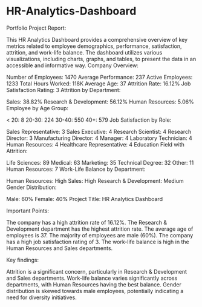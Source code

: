 # HR-Analytics-Dashboard

Portfolio Project Report:

This HR Analytics Dashboard provides a comprehensive overview of key metrics related to employee demographics, performance, satisfaction, attrition, and work-life balance. The dashboard utilizes various visualizations, including charts, graphs, and tables, to present the data in an accessible and informative way.
Company Overview:

Number of Employees: 1470
Average Performance: 237
Active Employees: 1233
Total Hours Worked: 118K
Average Age: 37
Attrition Rate: 16.12%
Job Satisfaction Rating: 3
Attrition by Department:

Sales: 38.82%
Research & Development: 56.12%
Human Resources: 5.06%
Employee by Age Group:

< 20: 8
20-30: 224
30-40: 550
40+: 579
Job Satisfaction by Role:

Sales Representative: 3
Sales Executive: 4
Research Scientist: 4
Research Director: 3
Manufacturing Director: 4
Manager: 4
Laboratory Technician: 4
Human Resources: 4
Healthcare Representative: 4
Education Field with Attrition:

Life Sciences: 89
Medical: 63
Marketing: 35
Technical Degree: 32
Other: 11
Human Resources: 7
Work-Life Balance by Department:

Human Resources: High
Sales: High
Research & Development: Medium
Gender Distribution:

Male: 60%
Female: 40%
Project Title: HR Analytics Dashboard

Important Points:

The company has a high attrition rate of 16.12%.
The Research & Development department has the highest attrition rate.
The average age of employees is 37.
The majority of employees are male (60%).
The company has a high job satisfaction rating of 3.
The work-life balance is high in the Human Resources and Sales departments.

Key findings:

Attrition is a significant concern, particularly in Research & Development and Sales departments.
Work-life balance varies significantly across departments, with Human Resources having the best balance.
Gender distribution is skewed towards male employees, potentially indicating a need for diversity initiatives.
